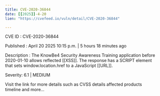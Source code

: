 ```yaml
---
title: CVE-2020-36844
date: [[2025]]-4-20
lien: "https://cvefeed.io/vuln/detail/CVE-2020-36844"

---
```


CVE ID : CVE-2020-36844

Published :  April 20
2025
10:15 p.m. | 5 hours
18 minutes ago

Description : The KnowBe4 Security Awareness Training application before 2020-01-10 allows reflected [[XSS]]. The response has a SCRIPT element that sets window.location.href to a JavaScript [[URL]].

Severity: 6.1 | MEDIUM

Visit the link for more details
such as CVSS details
affected products
timeline
and more...
